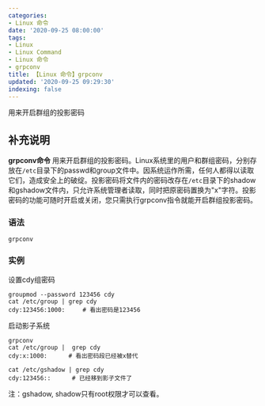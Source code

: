 ```yaml
---
categories:
- Linux 命令
date: '2020-09-25 08:00:00'
tags:
- Linux
- Linux Command
- Linux 命令
- grpconv
title: 【Linux 命令】grpconv
updated: '2020-09-25 09:29:30'
indexing: false
---
```


用来开启群组的投影密码

## 补充说明

**grpconv命令** 用来开启群组的投影密码。Linux系统里的用户和群组密码，分别存放在`/etc`目录下的passwd和group文件中。因系统运作所需，任何人都得以读取它们，造成安全上的破绽。投影密码将文件内的密码改存在`/etc`目录下的shadow和gshadow文件内，只允许系统管理者读取，同时把原密码置换为"x"字符。投影密码的功能可随时开启或关闭，您只需执行grpconv指令就能开启群组投影密码。

###  语法

```shell
grpconv
```

###  实例

设置cdy组密码

```shell
groupmod --password 123456 cdy
cat /etc/group | grep cdy
cdy:123456:1000:     # 看出密码是123456
```

启动影子系统

```shell
grpconv
cat /etc/group |  grep cdy
cdy:x:1000:      # 看出密码段已经被x替代

cat /etc/gshadow | grep cdy
cdy:123456::      # 已经移到影子文件了
```

注：gshadow, shadow只有root权限才可以查看。


<!-- Linux命令行搜索引擎：https://jaywcjlove.github.io/linux-command/ -->